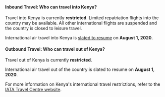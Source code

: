 #### Inbound Travel: Who can travel into Kenya?

Travel into Kenya is currently **restricted**. Limited repatriation flights into the country may be available. All other international flights are suspended and the country is closed to leisure travel.

International air travel into Kenya is [slated to resume](https://www.garda.com/crisis24/news-alerts/360581/kenya-national-air-carrier-kenya-airways-resumes-flights-from-july-17-update-26) on **August 1, 2020**.

#### Outbound Travel: Who can travel out of Kenya?

Travel out of Kenya is currently **restricted**.

International air travel out of the country is slated to resume on **August 1, 2020**.

For more information on Kenya's international travel restrictions, refer to the [IATA Travel Centre website](https://www.iatatravelcentre.com/international-travel-document-news/1580226297.htm).
